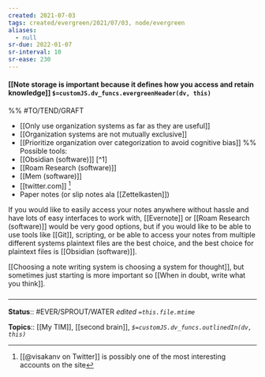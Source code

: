 ```yaml
---
created: 2021-07-03
tags: created/evergreen/2021/07/03, node/evergreen
aliases:
  - null
sr-due: 2022-01-07
sr-interval: 10
sr-ease: 230
---
```


#### [[Note storage is important because it defines how you access and retain knowledge]] `$=customJS.dv_funcs.evergreenHeader(dv, this)`

%%
#TO/TEND/GRAFT 
- [[Only use organization systems as far as they are useful]]
- [[Organization systems are not mutually exclusive]]
- [[Prioritize organization over categorization to avoid cognitive bias]]
%%
Possible tools:
- [[Obsidian (software)]] [^1]
- [[Roam Research (software)]]
- [[Mem (software)]]
- [[twitter.com]] [^2]
- Paper notes (or slip notes ala [[Zettelkasten]])

If you would like to easily access your notes anywhere without hassle and have lots of easy interfaces to work with, [[Evernote]] or [[Roam Research (software)]] would be very good options, but if you would like to be able to use tools like [[Git]], scripting, or be able to access your notes from multiple different systems plaintext files are the best choice, and the best choice for plaintext files is [[Obsidian (software)]].

[[Choosing a note writing system is choosing a system for thought]], but sometimes just starting is more important so [[When in doubt, write what you think]].

### <hr class="footnote"/>

**Status**:: #EVER/SPROUT/WATER 
*edited `=this.file.mtime`*

**Topics**:: [[My TIM]], [[second brain]], 
*`$=customJS.dv_funcs.outlinedIn(dv, this)`*

[^2]: [[@visakanv on Twitter]] is possibly one of the most interesting accounts on the site
